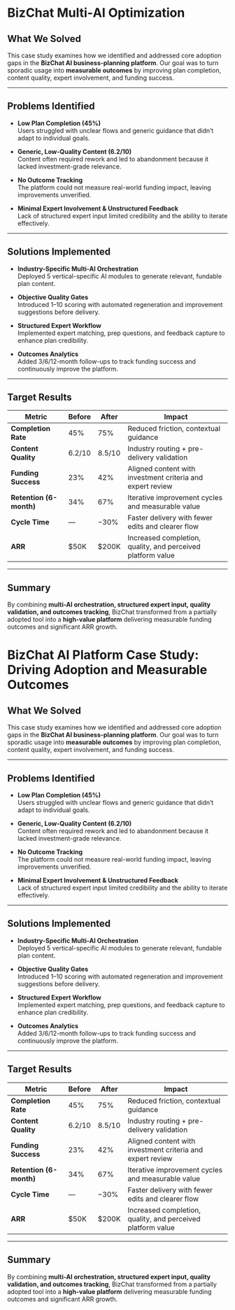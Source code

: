 # BizChat Multi‑AI Optimization

## What We Solved
This case study examines how we identified and addressed core adoption gaps in the **BizChat AI business-planning platform**. Our goal was to turn sporadic usage into **measurable outcomes** by improving plan completion, content quality, expert involvement, and funding success.

---

## Problems Identified

- **Low Plan Completion (45%)**  
  Users struggled with unclear flows and generic guidance that didn’t adapt to individual goals.

- **Generic, Low-Quality Content (6.2/10)**  
  Content often required rework and led to abandonment because it lacked investment-grade relevance.

- **No Outcome Tracking**  
  The platform could not measure real-world funding impact, leaving improvements unverified.

- **Minimal Expert Involvement & Unstructured Feedback**  
  Lack of structured expert input limited credibility and the ability to iterate effectively.

---

## Solutions Implemented

- **Industry-Specific Multi-AI Orchestration**  
  Deployed 5 vertical-specific AI modules to generate relevant, fundable plan content.

- **Objective Quality Gates**  
  Introduced 1–10 scoring with automated regeneration and improvement suggestions before delivery.

- **Structured Expert Workflow**  
  Implemented expert matching, prep questions, and feedback capture to enhance plan credibility.

- **Outcomes Analytics**  
  Added 3/6/12-month follow-ups to track funding success and continuously improve the platform.

---

## Target Results

| Metric | Before | After | Impact |
|--------|--------|-------|--------|
| **Completion Rate** | 45% | 75% | Reduced friction, contextual guidance |
| **Content Quality** | 6.2/10 | 8.5/10 | Industry routing + pre-delivery validation |
| **Funding Success** | 23% | 42% | Aligned content with investment criteria and expert review |
| **Retention (6-month)** | 34% | 67% | Iterative improvement cycles and measurable value |
| **Cycle Time** | — | −30% | Faster delivery with fewer edits and clearer flow |
| **ARR** | $50K | $200K | Increased completion, quality, and perceived platform value |

---

## Summary
By combining **multi-AI orchestration, structured expert input, quality validation, and outcomes tracking**, BizChat transformed from a partially adopted tool into a **high-value platform** delivering measurable funding outcomes and significant ARR growth.
# BizChat AI Platform Case Study: Driving Adoption and Measurable Outcomes

## What We Solved
This case study examines how we identified and addressed core adoption gaps in the **BizChat AI business-planning platform**. Our goal was to turn sporadic usage into **measurable outcomes** by improving plan completion, content quality, expert involvement, and funding success.

---

## Problems Identified

- **Low Plan Completion (45%)**  
  Users struggled with unclear flows and generic guidance that didn’t adapt to individual goals.

- **Generic, Low-Quality Content (6.2/10)**  
  Content often required rework and led to abandonment because it lacked investment-grade relevance.

- **No Outcome Tracking**  
  The platform could not measure real-world funding impact, leaving improvements unverified.

- **Minimal Expert Involvement & Unstructured Feedback**  
  Lack of structured expert input limited credibility and the ability to iterate effectively.

---

## Solutions Implemented

- **Industry-Specific Multi-AI Orchestration**  
  Deployed 5 vertical-specific AI modules to generate relevant, fundable plan content.

- **Objective Quality Gates**  
  Introduced 1–10 scoring with automated regeneration and improvement suggestions before delivery.

- **Structured Expert Workflow**  
  Implemented expert matching, prep questions, and feedback capture to enhance plan credibility.

- **Outcomes Analytics**  
  Added 3/6/12-month follow-ups to track funding success and continuously improve the platform.

---

## Target Results

| Metric | Before | After | Impact |
|--------|--------|-------|--------|
| **Completion Rate** | 45% | 75% | Reduced friction, contextual guidance |
| **Content Quality** | 6.2/10 | 8.5/10 | Industry routing + pre-delivery validation |
| **Funding Success** | 23% | 42% | Aligned content with investment criteria and expert review |
| **Retention (6-month)** | 34% | 67% | Iterative improvement cycles and measurable value |
| **Cycle Time** | — | −30% | Faster delivery with fewer edits and clearer flow |
| **ARR** | $50K | $200K | Increased completion, quality, and perceived platform value |

---

## Summary
By combining **multi-AI orchestration, structured expert input, quality validation, and outcomes tracking**, BizChat transformed from a partially adopted tool into a **high-value platform** delivering measurable funding outcomes and significant ARR growth.

